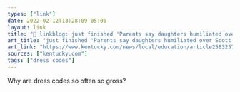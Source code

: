 ```yaml
---
types: ["link"]
date: 2022-02-12T13:28:09-05:00
layout: link
title: "🔗 linkblog: just finished 'Parents say daughters humiliated over Scott school dress code | Lexington Herald Leader'"
art_title: "just finished 'Parents say daughters humiliated over Scott school dress code | Lexington Herald Leader"
art_link: "https://www.kentucky.com/news/local/education/article258325738.html"
sources: ["kentucky.com"]
tags: ["dress codes"]
---
```

Why are dress codes so often so gross?
